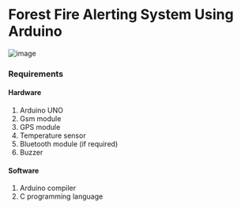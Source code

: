 # Forest Fire Alerting System Using Arduino

![image](https://static.wixstatic.com/media/cef648_d3146e761e274784b39d87bb48bcdf5b~mv2.jpg/v1/fill/w_925,h_568,al_c,q_85,usm_0.66_1.00_0.01,enc_auto/cef648_d3146e761e274784b39d87bb48bcdf5b~mv2.jpg)

### Requirements

#### Hardware

1. Arduino UNO
2. Gsm module
3. GPS module
4. Temperature sensor
5. Bluetooth module (if required)
6. Buzzer


#### Software

1. Arduino compiler
2. C programming language
